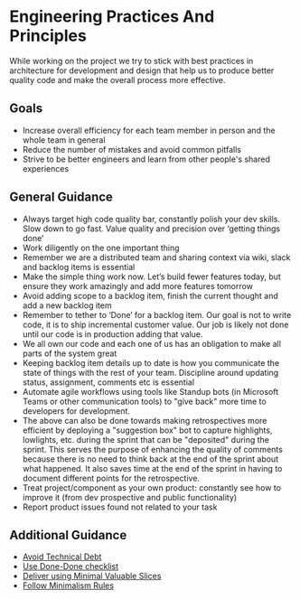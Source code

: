 # Engineering Practices And Principles

While working on the project we try to stick with best practices in architecture for development and design that help us to produce better quality code and make the overall process more effective.

## Goals

* Increase overall efficiency for each team member in person and the whole team in general
* Reduce the number of mistakes and avoid common pitfalls
* Strive to be better engineers and learn from other people's shared experiences

## General Guidance

* Always target high code quality bar, constantly polish your dev skills. Slow down to go fast. Value quality and precision over ‘getting things done’
* Work diligently on the one important thing
* Remember we are a distributed team and sharing context via wiki, slack and backlog items is essential
* Make the simple thing work now. Let’s build fewer features today, but ensure they work amazingly and add more features tomorrow
* Avoid adding scope to a backlog item, finish the current thought and add a new backlog item
* Remember to tether to ‘Done’ for a backlog item. Our goal is not to write code, it is to ship incremental customer value. Our job is likely not done until our code is in production adding that value.
* We all own our code and each one of us has an obligation to make all parts of the system great
* Keeping backlog item details up to date is how you communicate the state of things with the rest of your team. Discipline around updating status, assignment, comments etc is essential
* Automate agile workflows using tools like Standup bots (in Microsoft Teams or other communication tools) to "give back" more time to developers for development.
* The above can also be done towards making retrospectives more efficient by deploying a "suggestion box" bot to capture highlights, lowlights, etc. during the sprint that can be "deposited" during the sprint. This serves the purpose of enhancing the quality of comments because there is no need to think back at the end of the sprint about what happened. It also saves time at the end of the sprint in having to document different points for the retrospective. 
* Treat project/component as your own product: constantly see how to improve it (from dev prospective and public functionality)
* Report product issues found not related to your task

## Additional Guidance

* [Avoid Technical Debt](https://martinfowler.com/bliki/TechnicalDebt.html)
* [Use Done-Done checklist](BestPractices/DoneDone.md)
* [Deliver using Minimal Valuable Slices](BestPractices/MinimalSlices.md)
* [Follow Minimalism Rules](BestPractices/MinimalismRules.md)